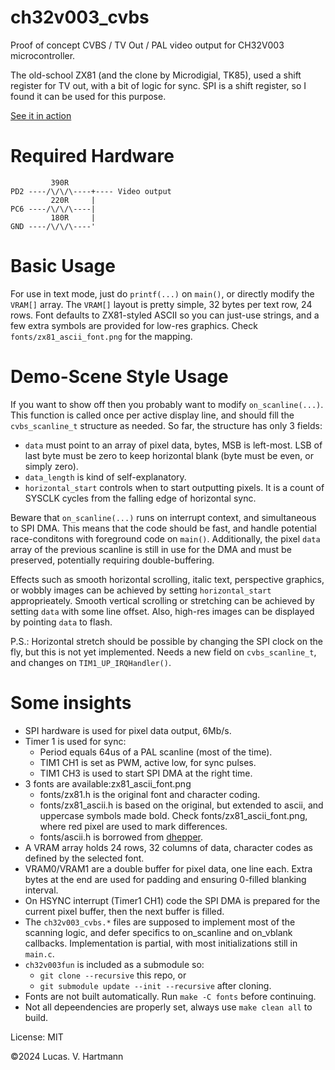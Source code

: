 # ch32v003_cvbs
Proof of concept CVBS / TV Out / PAL video output for CH32V003 microcontroller.

The old-school ZX81 (and the clone by Microdigial, TK85), used a shift register for TV out, with a bit of logic for sync. SPI is a shift register, so I found it can be used for this purpose.

[See it in action](https://x.com/lcsvh/status/1805445163596058799/video/1)

# Required Hardware
```
         390R
PD2 ----/\/\/\----+---- Video output
         220R     |
PC6 ----/\/\/\----|
         180R     |
GND ----/\/\/\----'
```

# Basic Usage

For use in text mode, just do `printf(...)` on `main()`, or directly modify the `VRAM[]` array. The `VRAM[]` layout is pretty simple, 32 bytes per text row, 24 rows. Font defaults to ZX81-styled ASCII so you can just-use strings, and a few extra symbols are provided for low-res graphics. Check `fonts/zx81_ascii_font.png` for the mapping.

# Demo-Scene Style Usage

If you want to show off then you probably want to modify `on_scanline(...)`. This function is called once per active display line, and should fill the `cvbs_scanline_t` structure as needed. So far, the structure has only 3 fields:
* `data` must point to an array of pixel data, bytes, MSB is left-most. LSB of last byte must be zero to keep horizontal blank (byte must be even, or simply zero).
* `data_length` is kind of self-explanatory.
* `horizontal_start` controls when to start outputting pixels. It is a count of SYSCLK cycles from the falling edge of horizontal sync.

Beware that `on_scanline(...)` runs on interrupt context, and simultaneous to SPI DMA. This means that the code should be fast, and handle potential race-conditons with foreground code on `main()`. Additionally, the pixel `data` array of the previous scanline is still in use for the DMA and must be preserved, potentially requiring double-buffering.

Effects such as smooth horizontal scrolling, italic text, perspective graphics, or wobbly images can be achieved by setting `horizontal_start` approprieately. Smooth vertical scrolling or stretching can be achieved by setting `data` with some line offset. Also, high-res images can be displayed by pointing `data` to flash.

P.S.: Horizontal stretch should be possible by changing the SPI clock on the fly, but this is not yet implemented. Needs a new field on `cvbs_scanline_t`, and changes on `TIM1_UP_IRQHandler()`.

# Some insights
* SPI hardware is used for pixel data output, 6Mb/s.
* Timer 1 is used for sync:
    * Period equals 64us of a PAL scanline (most of the time).
    * TIM1 CH1 is set as PWM, active low, for sync pulses.
    * TIM1 CH3 is used to start SPI DMA at the right time.
* 3 fonts are available:zx81_ascii_font.png
    * fonts/zx81.h is the original font and character coding.
    * fonts/zx81_ascii.h is based on the original, but extended to ascii, and uppercase symbols made bold. Check fonts/zx81_ascii_font.png, where red pixel are used to mark differences.
    * fonts/ascii.h is borrowed from [dhepper](https://github.com/dhepper/font8x8/blob/master/font8x8_basic.h).
* A VRAM array holds 24 rows, 32 columns of data, character codes as defined by the selected font.
* VRAM0/VRAM1 are a double buffer for pixel data, one line each. Extra bytes at the end are used for padding and ensuring 0-filled blanking interval.
* On HSYNC interrupt (Timer1 CH1) code the SPI DMA is prepared for the current pixel buffer, then the next buffer is filled.
* The `ch32v003_cvbs.*` files are supposed to implement most of the scanning logic, and defer specifics to on_scanline and on_vblank callbacks. Implementation is partial, with most initializations still in `main.c`.
* `ch32v003fun` is included as a submodule so:
    * `git clone --recursive` this repo, or
    * `git submodule update --init --recursive` after cloning.
* Fonts are not built automatically. Run `make -C fonts` before continuing.
* Not all depeendencies are properly set, always use `make clean all` to build.


License: MIT

©2024 Lucas. V. Hartmann
